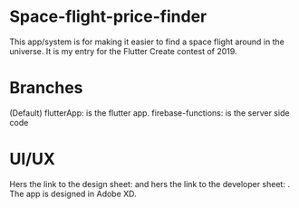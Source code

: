# Space-flight-price-finder
This app/system is for making it easier to find a space flight around in the universe. It is my entry for the Flutter Create contest of 2019.

# Branches
(Default) flutterApp: is the flutter app. 
firebase-functions: is the server side code

# UI/UX
Hers the link to the design sheet:  and hers the link to the developer sheet: . The app is designed in Adobe XD.
